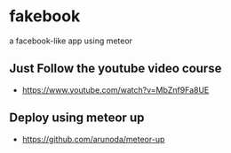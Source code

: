 # fakebook
a facebook-like app using meteor

## Just Follow the youtube video course 
* https://www.youtube.com/watch?v=MbZnf9Fa8UE

## Deploy using meteor up
* https://github.com/arunoda/meteor-up
